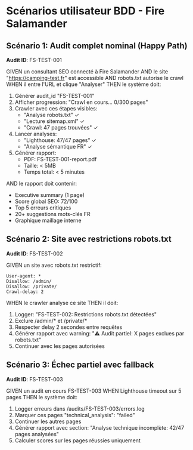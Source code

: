 # Scénarios utilisateur BDD - Fire Salamander

## Scénario 1: Audit complet nominal (Happy Path)
**Audit ID**: FS-TEST-001

GIVEN un consultant SEO connecté à Fire Salamander
  AND le site "https://camping-test.fr" est accessible
  AND robots.txt autorise le crawl
WHEN il entre l'URL et clique "Analyser"
THEN le système doit:
  1. Générer audit_id "FS-TEST-001"
  2. Afficher progression: "Crawl en cours... 0/300 pages"
  3. Crawler avec ces étapes visibles:
     - "Analyse robots.txt" ✓
     - "Lecture sitemap.xml" ✓
     - "Crawl: 47 pages trouvées" ✓
  4. Lancer analyses:
     - "Lighthouse: 47/47 pages" ✓
     - "Analyse sémantique FR" ✓
  5. Générer rapport:
     - PDF: FS-TEST-001-report.pdf
     - Taille: < 5MB
     - Temps total: < 5 minutes

AND le rapport doit contenir:
  - Executive summary (1 page)
  - Score global SEO: 72/100
  - Top 5 erreurs critiques
  - 20+ suggestions mots-clés FR
  - Graphique maillage interne

## Scénario 2: Site avec restrictions robots.txt
**Audit ID**: FS-TEST-002

GIVEN un site avec robots.txt restrictif:
```
User-agent: *
Disallow: /admin/
Disallow: /private/
Crawl-delay: 2
```
WHEN le crawler analyse ce site
THEN il doit:
1. Logger: "FS-TEST-002: Restrictions robots.txt détectées"
2. Exclure /admin/* et /private/*
3. Respecter delay 2 secondes entre requêtes
4. Générer rapport avec warning:
   "⚠️ Audit partiel: X pages exclues par robots.txt"
5. Continuer avec les pages autorisées

## Scénario 3: Échec partiel avec fallback
**Audit ID**: FS-TEST-003

GIVEN un audit en cours FS-TEST-003
WHEN Lighthouse timeout sur 5 pages
THEN le système doit:
1. Logger erreurs dans /audits/FS-TEST-003/errors.log
2. Marquer ces pages "technical_analysis": "failed"
3. Continuer les autres pages
4. Générer rapport avec section:
   "Analyse technique incomplète: 42/47 pages analysées"
5. Calculer scores sur les pages réussies uniquement